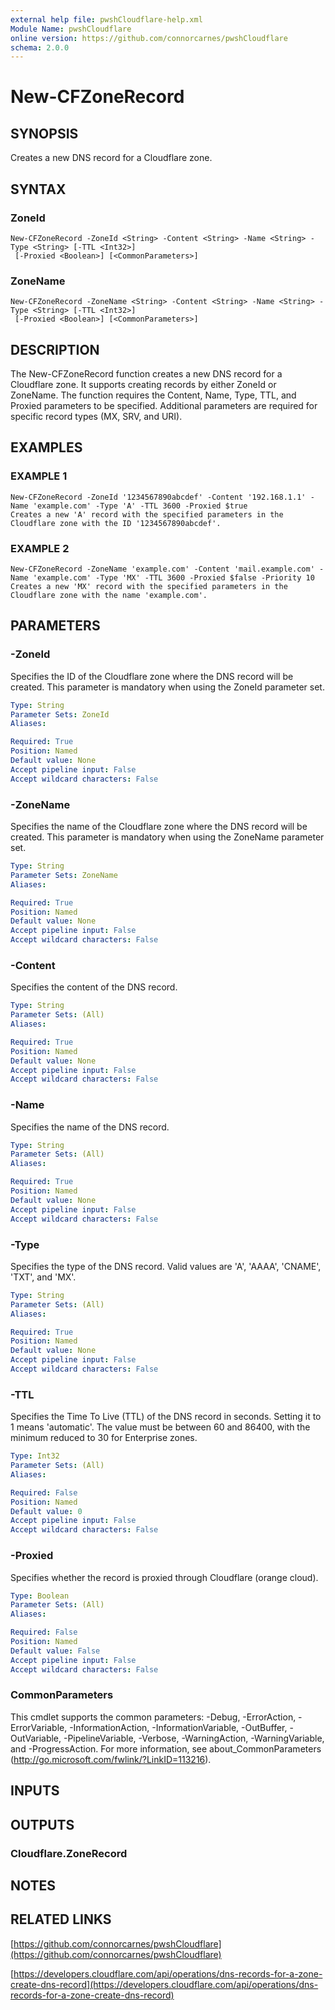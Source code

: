 ```yaml
---
external help file: pwshCloudflare-help.xml
Module Name: pwshCloudflare
online version: https://github.com/connorcarnes/pwshCloudflare
schema: 2.0.0
---
```


# New-CFZoneRecord

## SYNOPSIS
Creates a new DNS record for a Cloudflare zone.

## SYNTAX

### ZoneId
```
New-CFZoneRecord -ZoneId <String> -Content <String> -Name <String> -Type <String> [-TTL <Int32>]
 [-Proxied <Boolean>] [<CommonParameters>]
```

### ZoneName
```
New-CFZoneRecord -ZoneName <String> -Content <String> -Name <String> -Type <String> [-TTL <Int32>]
 [-Proxied <Boolean>] [<CommonParameters>]
```

## DESCRIPTION
The New-CFZoneRecord function creates a new DNS record for a Cloudflare zone.
It supports creating records by either ZoneId or ZoneName.
The function requires the Content, Name, Type, TTL, and Proxied parameters to be specified.
Additional parameters are required for specific record types (MX, SRV, and URI).

## EXAMPLES

### EXAMPLE 1
```
New-CFZoneRecord -ZoneId '1234567890abcdef' -Content '192.168.1.1' -Name 'example.com' -Type 'A' -TTL 3600 -Proxied $true
Creates a new 'A' record with the specified parameters in the Cloudflare zone with the ID '1234567890abcdef'.
```

### EXAMPLE 2
```
New-CFZoneRecord -ZoneName 'example.com' -Content 'mail.example.com' -Name 'example.com' -Type 'MX' -TTL 3600 -Proxied $false -Priority 10
Creates a new 'MX' record with the specified parameters in the Cloudflare zone with the name 'example.com'.
```

## PARAMETERS

### -ZoneId
Specifies the ID of the Cloudflare zone where the DNS record will be created.
This parameter is mandatory when using the ZoneId parameter set.

```yaml
Type: String
Parameter Sets: ZoneId
Aliases:

Required: True
Position: Named
Default value: None
Accept pipeline input: False
Accept wildcard characters: False
```

### -ZoneName
Specifies the name of the Cloudflare zone where the DNS record will be created.
This parameter is mandatory when using the ZoneName parameter set.

```yaml
Type: String
Parameter Sets: ZoneName
Aliases:

Required: True
Position: Named
Default value: None
Accept pipeline input: False
Accept wildcard characters: False
```

### -Content
Specifies the content of the DNS record.

```yaml
Type: String
Parameter Sets: (All)
Aliases:

Required: True
Position: Named
Default value: None
Accept pipeline input: False
Accept wildcard characters: False
```

### -Name
Specifies the name of the DNS record.

```yaml
Type: String
Parameter Sets: (All)
Aliases:

Required: True
Position: Named
Default value: None
Accept pipeline input: False
Accept wildcard characters: False
```

### -Type
Specifies the type of the DNS record.
Valid values are 'A', 'AAAA', 'CNAME', 'TXT', and 'MX'.

```yaml
Type: String
Parameter Sets: (All)
Aliases:

Required: True
Position: Named
Default value: None
Accept pipeline input: False
Accept wildcard characters: False
```

### -TTL
Specifies the Time To Live (TTL) of the DNS record in seconds.
Setting it to 1 means 'automatic'.
The value must be between 60 and 86400, with the minimum reduced to 30 for Enterprise zones.

```yaml
Type: Int32
Parameter Sets: (All)
Aliases:

Required: False
Position: Named
Default value: 0
Accept pipeline input: False
Accept wildcard characters: False
```

### -Proxied
Specifies whether the record is proxied through Cloudflare (orange cloud).

```yaml
Type: Boolean
Parameter Sets: (All)
Aliases:

Required: False
Position: Named
Default value: False
Accept pipeline input: False
Accept wildcard characters: False
```

### CommonParameters
This cmdlet supports the common parameters: -Debug, -ErrorAction, -ErrorVariable, -InformationAction, -InformationVariable, -OutBuffer, -OutVariable, -PipelineVariable, -Verbose, -WarningAction, -WarningVariable, and -ProgressAction. 
For more information, see about_CommonParameters (http://go.microsoft.com/fwlink/?LinkID=113216).

## INPUTS

## OUTPUTS

### Cloudflare.ZoneRecord
## NOTES

## RELATED LINKS

[https://github.com/connorcarnes/pwshCloudflare](https://github.com/connorcarnes/pwshCloudflare)

[https://developers.cloudflare.com/api/operations/dns-records-for-a-zone-create-dns-record](https://developers.cloudflare.com/api/operations/dns-records-for-a-zone-create-dns-record)
